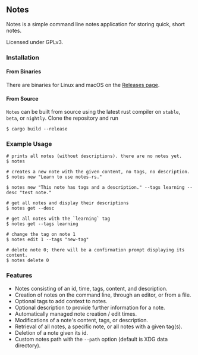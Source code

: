Notes
------------
Notes is a simple command line notes application for storing quick, short notes.

Licensed under GPLv3.

### Installation
#### From Binaries
There are binaries for Linux and macOS on the [Releases page](https://github.com/alidiusk/notes-rs/releases).

#### From Source
`Notes` can be built from source using the latest rust compiler on `stable`, `beta`, or `nightly`. Clone the repository and run
```
$ cargo build --release
```

### Example Usage

```
# prints all notes (without descriptions). there are no notes yet.
$ notes

# creates a new note with the given content, no tags, no description.
$ notes new "Learn to use notes-rs."

$ notes new "This note has tags and a description." --tags learning --desc "test note."

# get all notes and display their descriptions
$ notes get --desc

# get all notes with the `learning` tag
$ notes get --tags learning

# change the tag on note 1
$ notes edit 1 --tags "new-tag"

# delete note 0; there will be a confirmation prompt displaying its content.
$ notes delete 0
```

### Features

* Notes consisting of an id, time, tags, content, and description.
* Creation of notes on the command line, through an editor, or from a file.
* Optional tags to add context to notes.
* Optional description to provide further information for a note.
* Automatically managed note creation / edit times.
* Modifications of a note's content, tags, or description.
* Retrieval of all notes, a specific note, or all notes with a given tag(s).
* Deletion of a note given its id.
* Custom notes path with the `--path` option (default is XDG data directory).
